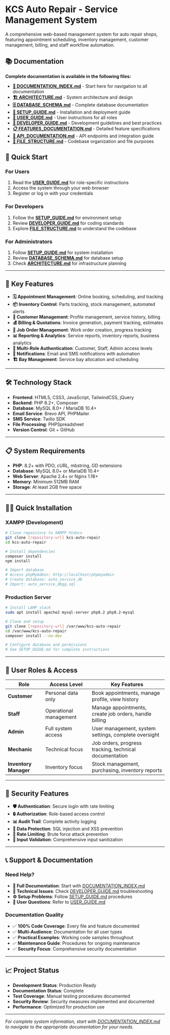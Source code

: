 # KCS Auto Repair - Service Management System

A comprehensive web-based management system for auto repair shops, featuring appointment scheduling, inventory management, customer management, billing, and staff workflow automation.

## 📚 Documentation

**Complete documentation is available in the following files:**

- **[📖 DOCUMENTATION_INDEX.md](./DOCUMENTATION_INDEX.md)** - Start here for navigation to all documentation
- **[🏗️ ARCHITECTURE.md](./ARCHITECTURE.md)** - System architecture and design
- **[🗄️ DATABASE_SCHEMA.md](./DATABASE_SCHEMA.md)** - Complete database documentation  
- **[🚀 SETUP_GUIDE.md](./SETUP_GUIDE.md)** - Installation and deployment guide
- **[👥 USER_GUIDE.md](./USER_GUIDE.md)** - User instructions for all roles
- **[🔧 DEVELOPER_GUIDE.md](./DEVELOPER_GUIDE.md)** - Development guidelines and best practices
- **[📋 FEATURES_DOCUMENTATION.md](./FEATURES_DOCUMENTATION.md)** - Detailed feature specifications
- **[🔌 API_DOCUMENTATION.md](./API_DOCUMENTATION.md)** - API endpoints and integration guide
- **[📁 FILE_STRUCTURE.md](./FILE_STRUCTURE.md)** - Codebase organization and file purposes

## 🚀 Quick Start

### For Users
1. Read the **[USER_GUIDE.md](./USER_GUIDE.md)** for role-specific instructions
2. Access the system through your web browser
3. Register or log in with your credentials

### For Developers  
1. Follow the **[SETUP_GUIDE.md](./SETUP_GUIDE.md)** for environment setup
2. Review **[DEVELOPER_GUIDE.md](./DEVELOPER_GUIDE.md)** for coding standards
3. Explore **[FILE_STRUCTURE.md](./FILE_STRUCTURE.md)** to understand the codebase

### For Administrators
1. Follow **[SETUP_GUIDE.md](./SETUP_GUIDE.md)** for system installation
2. Review **[DATABASE_SCHEMA.md](./DATABASE_SCHEMA.md)** for database setup
3. Check **[ARCHITECTURE.md](./ARCHITECTURE.md)** for infrastructure planning

---

## 🚗 Key Features
- **🗓️ Appointment Management**: Online booking, scheduling, and tracking
- **📦 Inventory Control**: Parts tracking, stock management, automated alerts  
- **👥 Customer Management**: Profile management, service history, billing
- **💰 Billing & Quotations**: Invoice generation, payment tracking, estimates
- **🔧 Job Order Management**: Work order creation, progress tracking
- **📊 Reporting & Analytics**: Service reports, inventory reports, business analytics
- **🔐 Multi-Role Authentication**: Customer, Staff, Admin access levels
- **📱 Notifications**: Email and SMS notifications with automation
- **🏗️ Bay Management**: Service bay allocation and scheduling

---

## 🛠️ Technology Stack
- **Frontend**: HTML5, CSS3, JavaScript, TailwindCSS, jQuery
- **Backend**: PHP 8.2+, Composer
- **Database**: MySQL 8.0+ / MariaDB 10.4+
- **Email Service**: Brevo API, PHPMailer  
- **SMS Service**: Twilio SDK
- **File Processing**: PHPSpreadsheet
- **Version Control**: Git + GitHub

---

## 📋 System Requirements
- **PHP**: 8.2+ with PDO, cURL, mbstring, GD extensions
- **Database**: MySQL 8.0+ or MariaDB 10.4+
- **Web Server**: Apache 2.4+ or Nginx 1.18+
- **Memory**: Minimum 512MB RAM
- **Storage**: At least 2GB free space

---

## 🏃‍♂️ Quick Installation

### XAMPP (Development)
```bash
# Clone repository to XAMPP htdocs
git clone [repository-url] kcs-auto-repair
cd kcs-auto-repair

# Install dependencies
composer install
npm install

# Import database
# Access phpMyAdmin: http://localhost/phpmyadmin
# Create database: auto_service_db  
# Import: auto_service_dbgg.sql
```

### Production Server
```bash
# Install LAMP stack
sudo apt install apache2 mysql-server php8.2 php8.2-mysql

# Clone and setup
git clone [repository-url] /var/www/kcs-auto-repair
cd /var/www/kcs-auto-repair
composer install --no-dev

# Configure database and permissions
# See SETUP_GUIDE.md for complete instructions
```

---

## 👥 User Roles & Access

| Role | Access Level | Key Features |
|------|-------------|--------------|
| **Customer** | Personal data only | Book appointments, manage profile, view history |
| **Staff** | Operational management | Manage appointments, create job orders, handle billing |
| **Admin** | Full system access | User management, system settings, complete oversight |
| **Mechanic** | Technical focus | Job orders, progress tracking, technical documentation |
| **Inventory Manager** | Inventory focus | Stock management, purchasing, inventory reports |

---

## 🔐 Security Features
- **🛡️ Authentication**: Secure login with rate limiting
- **🔒 Authorization**: Role-based access control
- **📊 Audit Trail**: Complete activity logging
- **🔐 Data Protection**: SQL injection and XSS prevention
- **🚫 Rate Limiting**: Brute force attack prevention
- **📝 Input Validation**: Comprehensive input sanitization

---

## 📞 Support & Documentation

### Need Help?
- **📖 Full Documentation**: Start with [DOCUMENTATION_INDEX.md](./DOCUMENTATION_INDEX.md)
- **🔧 Technical Issues**: Check [DEVELOPER_GUIDE.md](./DEVELOPER_GUIDE.md) troubleshooting
- **⚙️ Setup Problems**: Follow [SETUP_GUIDE.md](./SETUP_GUIDE.md) procedures
- **👤 User Questions**: Refer to [USER_GUIDE.md](./USER_GUIDE.md)

### Documentation Quality
- ✅ **100% Code Coverage**: Every file and feature documented
- ✅ **Multi-Audience**: Documentation for all user types
- ✅ **Practical Examples**: Working code samples throughout
- ✅ **Maintenance Guide**: Procedures for ongoing maintenance
- ✅ **Security Focus**: Comprehensive security documentation

---

## 📈 Project Status
- **Development Status**: Production Ready
- **Documentation Status**: Complete
- **Test Coverage**: Manual testing procedures documented
- **Security Review**: Security measures implemented and documented
- **Performance**: Optimized for production use

---

*For complete system information, start with [DOCUMENTATION_INDEX.md](./DOCUMENTATION_INDEX.md) to navigate to the appropriate documentation for your needs.*

